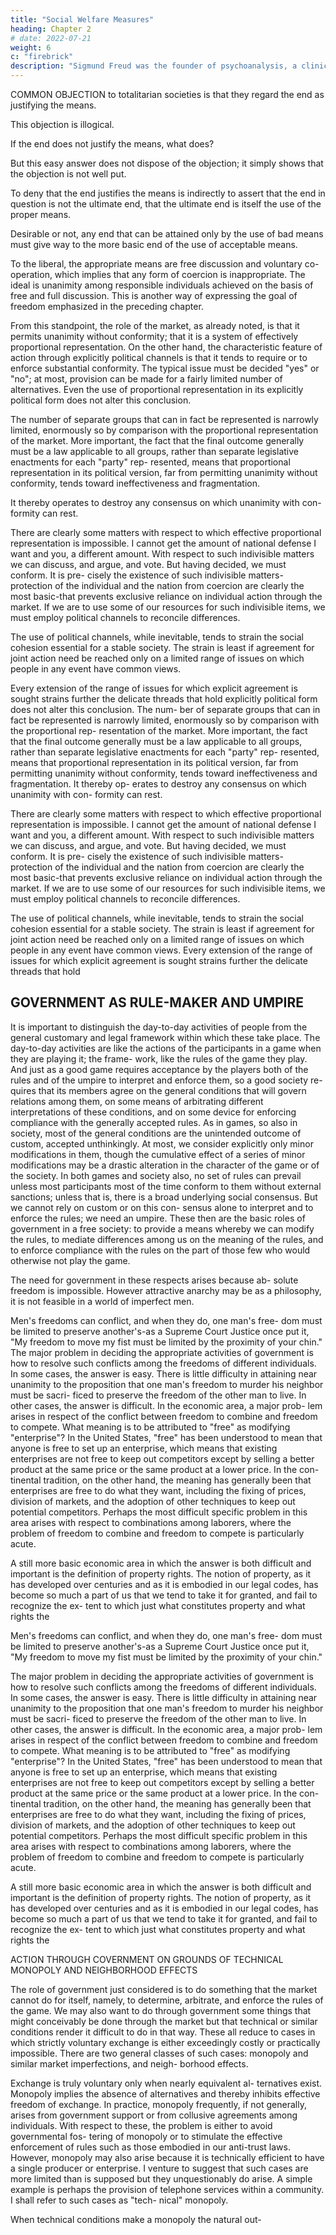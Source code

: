 ```yaml
---
title: "Social Welfare Measures"
heading: Chapter 2
# date: 2022-07-21
weight: 6
c: "firebrick"
description: "Sigmund Freud was the founder of psychoanalysis, a clinical method for evaluating and treating pathologies through dialogue with a patient"
---
```




COMMON OBJECTION to totalitarian societies is that they regard the end as justifying the means. 

This objection is illogical.

If the end does not justify the means, what does? 

But this easy answer does not dispose of the objection; it simply shows that the objection is not well put. 

To deny that the end justifies the means is indirectly to assert that the end in question is not the ultimate end, that the ultimate end is itself the use of the proper means.

Desirable or not, any end that can be attained only by the use of bad means must give way to the more basic end of the use of acceptable means.

To the liberal, the appropriate means are free discussion and voluntary co-operation, which implies that any form of coercion is inappropriate. The ideal is unanimity among responsible individuals achieved on the basis of free and full discussion. This is another way of expressing the goal of freedom emphasized in the preceding chapter.

From this standpoint, the role of the market, as already noted, is that it permits unanimity without conformity; that it is a system of effectively proportional representation. On the other hand, the characteristic feature of action through explicitly political channels is that it tends to require or to enforce substantial conformity. The typical issue must be decided "yes" or "no"; at most, provision can be made for a fairly limited number of alternatives. Even the use of proportional representation in its explicitly political form does not alter this conclusion. 

The number of separate groups that can in fact be represented is narrowly limited, enormously so by comparison with the proportional representation of the market. More important, the fact that the final outcome generally must be a law applicable to all groups, rather than separate legislative enactments for each "party" rep- resented, means that proportional representation in its political version, far from permitting unanimity without conformity, tends toward ineffectiveness and fragmentation. 

It thereby operates to destroy any consensus on which unanimity with con- formity can rest.

There are clearly some matters with respect to which effective proportional representation is impossible. I cannot get the amount of national defense I want and you, a different amount. With respect to such indivisible matters we can discuss, and argue, and vote. But having decided, we must conform. It is pre- cisely the existence of such indivisible matters-protection of the individual and the nation from coercion are clearly the most basic-that prevents exclusive reliance on individual action through the market. If we are to use some of our resources for such indivisible items, we must employ political channels to reconcile differences.

The use of political channels, while inevitable, tends to strain the social cohesion essential for a stable society. The strain is least if agreement for joint action need be reached only on a limited range of issues on which people in any event have common views. 

Every extension of the range of issues for which explicit agreement is sought strains further the delicate threads that hold explicitly political form does not alter this conclusion. The num- ber of separate groups that can in fact be represented is narrowly limited, enormously so by comparison with the proportional rep- resentation of the market. More important, the fact that the final outcome generally must be a law applicable to all groups, rather than separate legislative enactments for each "party" rep- resented, means that proportional representation in its political version, far from permitting unanimity without conformity, tends toward ineffectiveness and fragmentation. It thereby op- erates to destroy any consensus on which unanimity with con- formity can rest.

There are clearly some matters with respect to which effective proportional representation is impossible. I cannot get the amount of national defense I want and you, a different amount. With respect to such indivisible matters we can discuss, and argue, and vote. But having decided, we must conform. It is pre- cisely the existence of such indivisible matters-protection of the individual and the nation from coercion are clearly the most basic-that prevents exclusive reliance on individual action through the market. If we are to use some of our resources for such indivisible items, we must employ political channels to reconcile differences.

The use of political channels, while inevitable, tends to strain the social cohesion essential for a stable society. The strain is least if agreement for joint action need be reached only on a limited range of issues on which people in any event have common views. Every extension of the range of issues for which explicit agreement is sought strains further the delicate threads that hold


## GOVERNMENT AS RULE-MAKER AND UMPIRE

It is important to distinguish the day-to-day activities of people from the general customary and legal framework within which these take place. The day-to-day activities are like the actions of the participants in a game when they are playing it; the frame- work, like the rules of the game they play. And just as a good game requires acceptance by the players both of the rules and of the umpire to interpret and enforce them, so a good society re- quires that its members agree on the general conditions that will govern relations among them, on some means of arbitrating different interpretations of these conditions, and on some device for enforcing compliance with the generally accepted rules. As in games, so also in society, most of the general conditions are the unintended outcome of custom, accepted unthinkingly. At most, we consider explicitly only minor modifications in them, though the cumulative effect of a series of minor modifications may be a drastic alteration in the character of the game or of the society. In both games and society also, no set of rules can prevail unless most participants most of the time conform to them without external sanctions; unless that is, there is a broad underlying social consensus. But we cannot rely on custom or on this con- sensus alone to interpret and to enforce the rules; we need an umpire. These then are the basic roles of government in a free society: to provide a means whereby we can modify the rules, to mediate differences among us on the meaning of the rules, and to enforce compliance with the rules on the part of those few who would otherwise not play the game.

The need for government in these respects arises because ab- solute freedom is impossible. However attractive anarchy may be as a philosophy, it is not feasible in a world of imperfect men.



Men's freedoms can conflict, and when they do, one man's free- dom must be limited to preserve another's-as a Supreme Court Justice once put it, "My freedom to move my fist must be limited by the proximity of your chin."
The major problem in deciding the appropriate activities of government is how to resolve such conflicts among the freedoms of different individuals. In some cases, the answer is easy. There is little difficulty in attaining near unanimity to the proposition that one man's freedom to murder his neighbor must be sacri- ficed to preserve the freedom of the other man to live. In other cases, the answer is difficult. In the economic area, a major prob- lem arises in respect of the conflict between freedom to combine and freedom to compete. What meaning is to be attributed to "free" as modifying "enterprise"? In the United States, "free" has been understood to mean that anyone is free to set up an enterprise, which means that existing enterprises are not free to keep out competitors except by selling a better product at the same price or the same product at a lower price. In the con- tinental tradition, on the other hand, the meaning has generally been that enterprises are free to do what they want, including the fixing of prices, division of markets, and the adoption of other techniques to keep out potential competitors. Perhaps the most difficult specific problem in this area arises with respect to combinations among laborers, where the problem of freedom to combine and freedom to compete is particularly acute.


A still more basic economic area in which the answer is both difficult and important is the definition of property rights. The notion of property, as it has developed over centuries and as it is embodied in our legal codes, has become so much a part of us that we tend to take it for granted, and fail to recognize the ex- tent to which just what constitutes property and what rights the



Men's freedoms can conflict, and when they do, one man's free- dom must be limited to preserve another's-as a Supreme Court Justice once put it, "My freedom to move my fist must be limited by the proximity of your chin."

The major problem in deciding the appropriate activities of government is how to resolve such conflicts among the freedoms of different individuals. In some cases, the answer is easy. There is little difficulty in attaining near unanimity to the proposition that one man's freedom to murder his neighbor must be sacri- ficed to preserve the freedom of the other man to live. In other cases, the answer is difficult. In the economic area, a major prob- lem arises in respect of the conflict between freedom to combine and freedom to compete. What meaning is to be attributed to "free" as modifying "enterprise"? In the United States, "free" has been understood to mean that anyone is free to set up an enterprise, which means that existing enterprises are not free to keep out competitors except by selling a better product at the same price or the same product at a lower price. In the con- tinental tradition, on the other hand, the meaning has generally been that enterprises are free to do what they want, including the fixing of prices, division of markets, and the adoption of other techniques to keep out potential competitors. Perhaps the most difficult specific problem in this area arises with respect to combinations among laborers, where the problem of freedom to combine and freedom to compete is particularly acute.

A still more basic economic area in which the answer is both difficult and important is the definition of property rights. The notion of property, as it has developed over centuries and as it is embodied in our legal codes, has become so much a part of us that we tend to take it for granted, and fail to recognize the ex- tent to which just what constitutes property and what rights the



ACTION THROUGH COVERNMENT ON GROUNDS OF TECHNICAL MONOPOLY AND NEIGHBORHOOD EFFECTS

The role of government just considered is to do something that the market cannot do for itself, namely, to determine, arbitrate, and enforce the rules of the game. We may also want to do through government some things that might conceivably be done through the market but that technical or similar conditions render it difficult to do in that way. These all reduce to cases in which strictly voluntary exchange is either exceedingly costly or practically impossible. There are two general classes of such cases: monopoly and similar market imperfections, and neigh- borhood effects.

Exchange is truly voluntary only when nearly equivalent al- ternatives exist. Monopoly implies the absence of alternatives and thereby inhibits effective freedom of exchange. In practice, monopoly frequently, if not generally, arises from government support or from collusive agreements among individuals. With respect to these, the problem is either to avoid governmental fos- tering of monopoly or to stimulate the effective enforcement of rules such as those embodied in our anti-trust laws. However, monopoly may also arise because it is technically efficient to have a single producer or enterprise. I venture to suggest that such cases are more limited than is supposed but they unquestionably do arise. A simple example is perhaps the provision of telephone services within a community. I shall refer to such cases as "tech- nical" monopoly.

When technical conditions make a monopoly the natural out-

